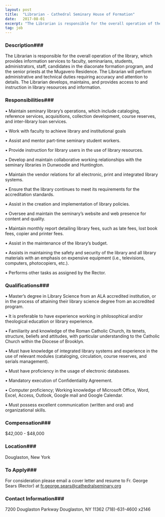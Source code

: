 ```yaml
---
layout: post
title:  "Librarian - Cathedral Seminary House of Formation"
date:   2017-08-01
excerpt: "The Librarian is responsible for the overall operation of the library, which provides information services to faculty, seminarians, students, administrators, staff, candidates in the diaconate formation program, and the senior priests at the Mugavero Residence. The Librarian will perform administrative and technical duties requiring accuracy and attention to details. The..."
tag: job
---
```


### Description###

The Librarian is responsible for the overall operation of the library, which provides information services to faculty, seminarians, students, administrators, staff, candidates in the diaconate formation program, and the senior priests at the Mugavero Residence. The Librarian will perform administrative and technical duties requiring accuracy and attention to details.  The Librarian develops, maintains, and provides access to and instruction in library resources and information.


### Responsibilities###


• 	Maintain seminary library’s operations, which include cataloging, reference services, acquisitions, collection development, course reserves, and inter-library loan services.

• 	Work with faculty to achieve library and institutional goals

• 	Assist and mentor part-time seminary student workers.

• 	Provide instruction for library users in the use of library resources.

• 	Develop and maintain collaborative working relationships with the seminary libraries in Dunwoodie and Huntington.

• 	Maintain the vendor relations for all electronic, print and integrated library systems.

• 	Ensure that the library continues to meet its requirements for the accreditation standards.

• 	Assist in the creation and implementation of library policies.

• 	Oversee and maintain the seminary’s website and web presence for content and quality.

• 	Maintain monthly report detailing library fees, such as late fees, lost book fees, copier and printer fees.

• 	Assist in the maintenance of the library’s budget.

• 	Assists in maintaining the safety and security of the library and all library materials with an emphasis on expensive equipment (i.e., televisions, computers, photocopiers, etc.).

• 	Performs other tasks as assigned by the Rector.


### Qualifications###


• 	Master’s degree in Library Science from an ALA accredited institution, or in the process of attaining their library science degree from an accredited program. 

• 	It is preferable to have experience working in philosophical and/or theological education or library experience. 

• 	Familiarity and knowledge of the Roman Catholic Church, its tenets, structure, beliefs and attitudes, with particular understanding to the Catholic Church within the Diocese of Brooklyn.

• 	Must have knowledge of integrated library systems and experience in the use of relevant modules (cataloging, circulation, course reserves, and serials management). 

• 	Must have proficiency in the usage of electronic databases. 

• 	Mandatory execution of Confidentiality Agreement. 

• 	Computer proficiency; Working knowledge of Microsoft Office, Word, Excel, Access, Outlook, Google mail and Google Calendar.

• 	Must possess excellent communication (written and oral) and organizational skills.


### Compensation###

$42,000 - $48,000


### Location###

Douglaston, New York




### To Apply###

For consideration please email a cover letter and resume to Fr. George Sears (Rector) at fr.george.sears@cathedralseminary.org




### Contact Information###

7200 Douglaston Parkway
Douglaston, NY 11362
(718)-631-4600 x2146

